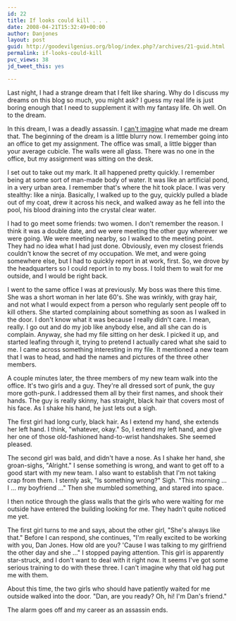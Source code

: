 ```yaml
---
id: 22
title: If looks could kill . . .
date: 2008-04-21T15:32:49+00:00
author: Danjones
layout: post
guid: http://goodevilgenius.org/blog/index.php?/archives/21-guid.html
permalink: if-looks-could-kill
pvc_views: 38
jd_tweet_this: yes

---
```

Last night, I had a strange dream that I felt like sharing. Why do I discuss my dreams on this blog so much, you might ask? I guess my real life is just boring enough that I need to supplement it with my fantasy life. Oh well. On to the dream.

In this dream, I was a deadly assassin. I [can't imagine](https://delilah-production.blogspot.com/2008/04/kicking-butt.html) what made me dream that. The beginning of the dream is a little blurry now. I remember going into an office to get my assignment. The office was small, a little bigger than your average cubicle. The walls were all glass. There was no one in the office, but my assignment was sitting on the desk.

I set out to take out my mark. It all happened pretty quickly. I remember being at some sort of man-made body of water. It was like an artificial pond, in a very urban area. I remember that's where the hit took place. I was very stealthy: like a ninja. Basically, I walked up to the guy, quickly pulled a blade out of my coat, drew it across his neck, and walked away as he fell into the pool, his blood draining into the crystal clear water.

I had to go meet some friends: two women. I don't remember the reason. I think it was a double date, and we were meeting the other guy wherever we were going. We were meeting nearby, so I walked to the meeting point. They had no idea what I had just done. Obviously, even my closest friends couldn't know the secret of my occupation. We met, and were going somewhere else, but I had to quickly report in at work, first. So, we drove by the headquarters so I could report in to my boss. I told them to wait for me outside, and I would be right back.

I went to the same office I was at previously. My boss was there this time. She was a short woman in her late 60's. She was wrinkly, with gray hair, and not what I would expect from a person who regularly sent people off to kill others. She started complaining about something as soon as I walked in the door. I don't know what it was because I really didn't care. I mean, really. I go out and do my job like anybody else, and all she can do is complain. Anyway, she had my file sitting on her desk. I picked it up, and started leafing through it, trying to pretend I actually cared what she said to me. I came across something interesting in my file. It mentioned a new team that I was to head, and had the names and pictures of the three other members.

A couple minutes later, the three members of my new team walk into the office. It's two girls and a guy. They're all dressed sort of punk, the guy more goth-punk. I addressed them all by their first names, and shook their hands. The guy is really skinny, has straight, black hair that covers most of his face. As I shake his hand, he just lets out a sigh.

The first girl had long curly, black hair. As I extend my hand, she extends her left hand. I think, "whatever, okay." So, I extend my left hand, and give her one of those old-fashioned hand-to-wrist handshakes. She seemed pleased.

The second girl was bald, and didn't have a nose. As I shake her hand, she groan-sighs, "Alright." I sense something is wrong, and want to get off to a good start with my new team. I also want to establish that I'm not taking crap from them. I sternly ask, "Is something wrong?" Sigh. "This morning &hellip; I &hellip; my boyfriend &hellip;" Then she mumbled something, and stared into space.

I then notice through the glass walls that the girls who were waiting for me outside have entered the building looking for me. They hadn't quite noticed me yet.

The first girl turns to me and says, about the other girl, "She's always like that." Before I can respond, she continues, "I'm really excited to be working with you, Dan Jones. How old are you? 'Cause I was talking to my girlfriend the other day and she &hellip;" I stopped paying attention. This girl is apparently star-struck, and I don't want to deal with it right now. It seems I've got some serious training to do with these three. I can't imagine why that old hag put me with them.

About this time, the two girls who should have patiently waited for me outside walked into the door. "Dan, are you ready? Oh, hi! I'm Dan's friend."

The alarm goes off and my career as an assassin ends.
